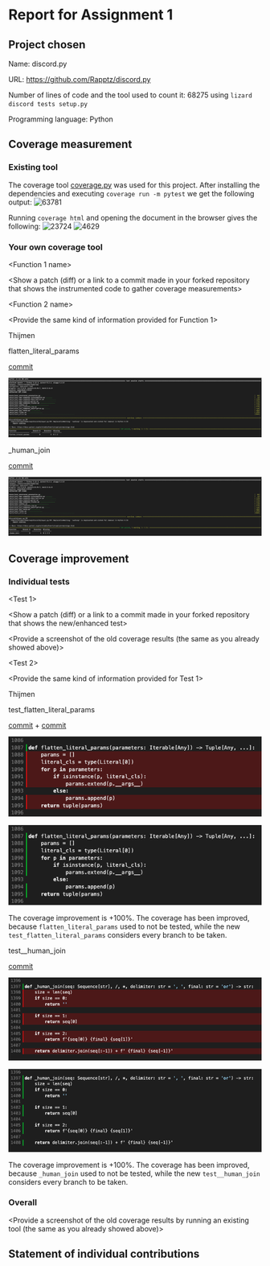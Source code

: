 # Report for Assignment 1

## Project chosen

Name: discord.py

URL: https://github.com/Rapptz/discord.py

Number of lines of code and the tool used to count it: 68275 using `lizard discord tests setup.py`

Programming language: Python

## Coverage measurement

### Existing tool

The coverage tool [coverage.py](https://coverage.readthedocs.io/en/7.5.3/) was used for this project.
After installing the dependencies and executing `coverage run -m pytest` we get the following output:
![63781](https://github.com/tthijm/sep/assets/74216566/0962f4e0-a7f4-45c0-ab12-59110c55d6c2)

Running `coverage html` and opening the document in the browser gives the following:
![23724](https://github.com/tthijm/sep/assets/74216566/5991a9ef-81a1-494f-8016-700ee72d375e)
![4629](https://github.com/tthijm/sep/assets/74216566/83bdba3d-9217-4be0-a67c-9ae2f0db3ad9)

### Your own coverage tool

<The following is supposed to be repeated for each group member>

<Group member name>

<Function 1 name>

<Show a patch (diff) or a link to a commit made in your forked repository that shows the instrumented code to gather coverage measurements>

<Provide a screenshot of the coverage results output by the instrumentation>

<Function 2 name>

<Provide the same kind of information provided for Function 1>

Thijmen

flatten_literal_params

[commit](https://github.com/tthijm/sep/commit/2afde74ee94eb7e6cdc476356aa41f1ca09d87cf)

![](./assets/flatten_literal_params_custom.png)

\_human_join

[commit](https://github.com/tthijm/sep/commit/88c98ebc05c4d67bcdce7d3046ffa786f79b9284)

![](./assets/_human_join_custom.png)

## Coverage improvement

### Individual tests

<The following is supposed to be repeated for each group member>

<Group member name>

<Test 1>

<Show a patch (diff) or a link to a commit made in your forked repository that shows the new/enhanced test>

<Provide a screenshot of the old coverage results (the same as you already showed above)>

<Provide a screenshot of the new coverage results>

<State the coverage improvement with a number and elaborate on why the coverage is improved>

<Test 2>

<Provide the same kind of information provided for Test 1>

Thijmen

test_flatten_literal_params

[commit](https://github.com/tthijm/sep/commit/18e8104041610c32f9dedff6740688c4d1934550) + [commit](https://github.com/tthijm/sep/commit/138ca9a4c4b0a5f8fba254271f6b913b80d20b95)

![](./assets/flatten_literal_params_before.png)

![](./assets/flatten_literal_params_after.png)

The coverage improvement is +100%.
The coverage has been improved, because `flatten_literal_params` used to not be tested, while the new `test_flatten_literal_params` considers every branch to be taken.

test\_\_human_join

[commit](https://github.com/tthijm/sep/commit/92796db0afb5feff4b51b3c7e4874c2ba0eae7b9)

![](./assets/_human_join_before.png)

![](./assets/_human_join_after.png)

The coverage improvement is +100%.
The coverage has been improved, because `_human_join` used to not be tested, while the new `test__human_join` considers every branch to be taken.

### Overall

<Provide a screenshot of the old coverage results by running an existing tool (the same as you already showed above)>

<Provide a screenshot of the new coverage results by running the existing tool using all test modifications made by the group>

## Statement of individual contributions

<Write what each group member did>
